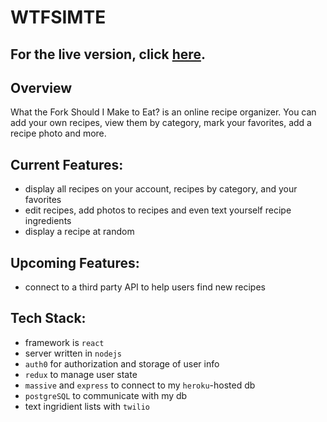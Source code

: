 # WTFSIMTE

## For the live version, click [here](www.wtfsimte.com).

## Overview
What the Fork Should I Make to Eat? is an online recipe organizer. You can add your own recipes, view them by category, mark your favorites, add a recipe photo and more. 

## Current Features:
- display all recipes on your account, recipes by category, and your favorites
- edit recipes, add photos to recipes and even text yourself recipe ingredients
- display a recipe at random

## Upcoming Features:
- connect to a third party API to help users find new recipes

## Tech Stack:
- framework is `react`
- server written in `nodejs`
- `auth0` for authorization and storage of user info
- `redux` to manage user state
- `massive` and `express` to connect to my `heroku`-hosted db
- `postgreSQL` to communicate with my db
- text ingridient lists with `twilio` 